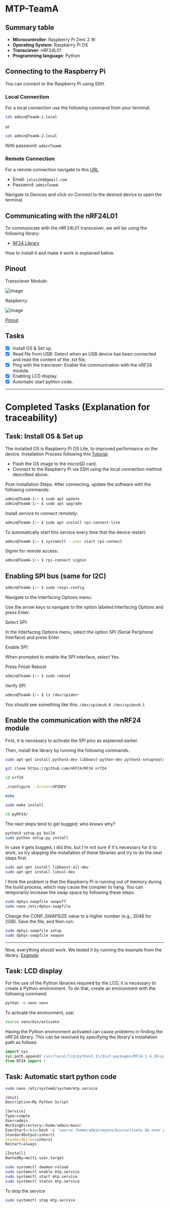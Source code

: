 # MTP-TeamA

## Summary table
- **Microcontroller**: Raspberry Pi Zero 2 W
- **Operating System**: Raspberry Pi OS
- **Transciever**: nRF24L01
- **Programming language**: Python

## Connecting to the Raspberry Pi
You can connect to the Raspberry Pi using SSH.

### Local Connection
For a local connection use the following command from your terminal:
```bash
ssh admin@TeamA-1.local
```
or
```bash
ssh admin@TeamA-2.local
```
With password: `adminTeamA`


### Remote Connection
For a remote connection navigate to this [URL](https://connect.raspberrypi.com/devices)
- Email: `jalos24d@gmail.com`
- Password: `adminTeamA`
  
Navigate to Devices and click on Connect to the desired device to open the terminal.

## Communicating with the nRF24L01
To communicate with the nRF24L01 transceiver, we will be using the following library:
- [RF24 Library](https://github.com/nRF24/RF24)

How to install it and make it work is explained below.

## Pinout 
Transciever Module:

![image](https://github.com/user-attachments/assets/a5ab8d1a-b110-4e0c-92b2-be503d2085ef)


Raspberry:

![image](https://github.com/user-attachments/assets/20f36992-9a35-421e-a23b-d12599f68fc9)


[Pinout](https://pinout.xyz/pinout/3v3_power)


## Tasks
- [x] Install OS & Set up.
- [x] Read file from USB: Detect when an USB device has been connected and read the content of the .txt file.
- [x] Ping with the tranciever: Enable the communication with the nRF24 module.
- [x] Enabling LCD display.
- [x] Automatic start python code.

----
# Completed Tasks (Explanation for traceability)

## Task: Install OS & Set up
The installed OS is Raspberry Pi OS Lite, to improved performance on the device.
Installation Process following this [Tutorial](https://www.youtube.com/watch?v=uG8bX8IdBVs):
- Flash the OS image to the microSD card.
- Connect to the Raspberry Pi via SSH using the local connection method described above.
  
Post-Installation Steps. After connecting, update the software with the following commands:
```bash
admin@TeamA-1:~ $ sudo apt update
admin@TeamA-1:~ $ sudo apt upgrade
```
Install service to connect remotely:
```bash
admin@TeamA-1:~ $ sudo apt install rpi-connect-lite
```
To automatically start this service every time that the device restart:
```bash
admin@TeamA-1:~ $ systemctl --user start rpi-connect
```
Signin for remote access:
```bash
admin@TeamA-1:~ $ rpi-connect signin
```
## Enabling SPI bus (same for I2C)
```bash
admin@TeamA-1:~ $ sudo raspi-config
```
Navigate to the Interfacing Options menu:

Use the arrow keys to navigate to the option labeled Interfacing Options and press Enter.

Select SPI:

In the Interfacing Options menu, select the option SPI (Serial Peripheral Interface) and press Enter.

Enable SPI:

When prompted to enable the SPI interface, select Yes.

Press Finish
Reboot
```bash
admin@TeamA-1:~ $ sudo reboot
```
Verify SPI
```bash
admin@TeamA-1:~ $ ls /dev/spidev*
```
You should see something like this: `/dev/spidev0.0 /dev/spidev0.1`

## Enable the communication with the nRF24 module
First, it is necessary to activate the SPI pins as explained earlier.

Then, install the library by running the following commands.

```bash
sudo apt-get install python3-dev libboost-python-dev python3-setuptools python3-rpi.gpio

git clone https://github.com/nRF24/RF24 nrf24

cd nrf24

./configure --driver=SPIDEV

make

sudo make install

cd pyRF24/
```
The next steps tend to get bugged; who knows why?
```bash
python3 setup.py build
sudo python setup.py install
```
In case it gets bugged, I did this, but I'm not sure if it's necessary for it to work, so try skipping the installation of these libraries and try to do the next steps first.
```bash
sudo apt-get install libboost-all-dev
sudo apt-get install libssl-dev
```
I think the problem is that the Raspberry Pi is running out of memory during the build process, which may cause the compiler to hang. You can temporarily increase the swap space by following these steps:
```bash
sudo dphys-swapfile swapoff
sudo nano /etc/dphys-swapfile
```
Change the CONF_SWAPSIZE value to a higher number (e.g., 2048 for 2GB). Save the file, and then run:
```bash
sudo dphys-swapfile setup
sudo dphys-swapfile swapon
```
----
Now, everything should work. We tested it by running the example from the library. [Example](https://github.com/nRF24/RF24/blob/master/examples_linux/getting_started.py)

## Task: LCD display
For the use of the Python libraries required by the LCD, it is necessary to create a Python environment. To do that, create an environment with the following command:
```bash
python -m venv venv
```
To activate the environment, use:
```bash
source venv/bin/activate
```
Having the Python environment activated can cause problems in finding the nRF24 library. This can be resolved by specifying the library's installation path as follows
```python
import sys
sys.path.append('/usr/local/lib/python3.11/dist-packages/RF24-1.4.10-py3.11-linux-aarch64.egg')
from RF24 import *
```

## Task: Automatic start python code
```bash
sudo nano /etc/systemd/system/mtp.service
```

```python
[Unit]
Description=My Python Script

[Service]
Type=simple
User=admin
WorkingDirectory=/home/admin/main/
ExecStart=/bin/bash -c 'source /home/admin/myenv/bin/activate && exec python3 main.py'
StandardOutput=inherit
StandardError=inherit
Restart=always

[Install]
WantedBy=multi-user.target
```
```bash
sudo systemctl daemon-reload
sudo systemctl enable mtp.service
sudo systemctl start mtp.service
sudo systemctl status mtp.service
```
To stop the service
```bash
sudo systemctl stop mtp.service
```
